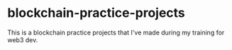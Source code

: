 # blockchain-practice-projects
This is a blockchain practice projects that I've made during my training for web3 dev.
